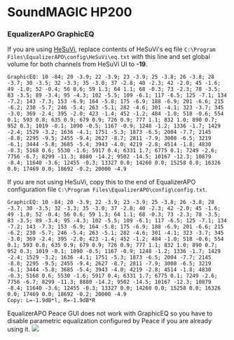# SoundMAGIC HP200
### EqualizerAPO GraphicEQ
If you are using [HeSuVi](https://sourceforge.net/projects/hesuvi/), replace contents of HeSuVi's eq file `C:\Program Files\EqualizerAPO\config\HeSuVi\eq.txt` with this line and set global volume for both channels from HeSuVi UI to **-19**.
```
GraphicEQ: 10 -84; 20 -3.9; 22 -3.9; 23 -3.9; 25 -3.8; 26 -3.8; 28 -3.7; 30 -3.5; 32 -3.3; 35 -3.0; 37 -2.8; 40 -2.3; 42 -2.0; 45 -1.6; 49 -1.0; 52 -0.4; 56 0.6; 59 1.3; 64 1.1; 68 -0.3; 73 -2.3; 78 -3.5; 83 -3.5; 89 -3.4; 95 -4.3; 102 -5.5; 109 -6.1; 117 -6.5; 125 -7.1; 134 -7.2; 143 -7.3; 153 -6.9; 164 -5.8; 175 -6.9; 188 -6.9; 201 -6.6; 215 -6.2; 230 -5.7; 246 -5.4; 263 -5.1; 282 -4.6; 301 -4.1; 323 -3.7; 345 -3.0; 369 -2.4; 395 -2.0; 423 -1.4; 452 -1.2; 484 -1.0; 518 -0.6; 554 0.1; 593 0.8; 635 0.9; 679 0.9; 726 0.9; 777 1.1; 832 1.0; 890 0.7; 952 0.3; 1019 -0.1; 1090 -0.5; 1167 -0.9; 1248 -1.2; 1336 -1.7; 1429 -2.4; 1529 -3.2; 1636 -4.1; 1751 -5.3; 1873 -6.5; 2004 -7.7; 2145 -8.8; 2295 -9.5; 2455 -9.4; 2627 -8.7; 2811 -7.9; 3008 -6.5; 3219 -6.1; 3444 -5.8; 3685 -5.4; 3943 -4.0; 4219 -2.8; 4514 -1.8; 4830 -0.3; 5168 0.6; 5530 -1.6; 5917 0.4; 6331 1.7; 6775 0.1; 7249 -2.6; 7756 -6.7; 8299 -11.3; 8880 -14.2; 9502 -14.5; 10167 -12.3; 10879 -8.4; 11640 -3.6; 12455 -0.3; 13327 0.0; 14260 0.0; 15258 0.0; 16326 0.0; 17469 0.0; 18692 -0.2; 20000 -4.9
```
If you are not using HeSuVi, copy this to the end of EqualizerAPO configuration file `C:\Program Files\EqualizerAPO\config\config.txt`.
```
GraphicEQ: 10 -84; 20 -3.9; 22 -3.9; 23 -3.9; 25 -3.8; 26 -3.8; 28 -3.7; 30 -3.5; 32 -3.3; 35 -3.0; 37 -2.8; 40 -2.3; 42 -2.0; 45 -1.6; 49 -1.0; 52 -0.4; 56 0.6; 59 1.3; 64 1.1; 68 -0.3; 73 -2.3; 78 -3.5; 83 -3.5; 89 -3.4; 95 -4.3; 102 -5.5; 109 -6.1; 117 -6.5; 125 -7.1; 134 -7.2; 143 -7.3; 153 -6.9; 164 -5.8; 175 -6.9; 188 -6.9; 201 -6.6; 215 -6.2; 230 -5.7; 246 -5.4; 263 -5.1; 282 -4.6; 301 -4.1; 323 -3.7; 345 -3.0; 369 -2.4; 395 -2.0; 423 -1.4; 452 -1.2; 484 -1.0; 518 -0.6; 554 0.1; 593 0.8; 635 0.9; 679 0.9; 726 0.9; 777 1.1; 832 1.0; 890 0.7; 952 0.3; 1019 -0.1; 1090 -0.5; 1167 -0.9; 1248 -1.2; 1336 -1.7; 1429 -2.4; 1529 -3.2; 1636 -4.1; 1751 -5.3; 1873 -6.5; 2004 -7.7; 2145 -8.8; 2295 -9.5; 2455 -9.4; 2627 -8.7; 2811 -7.9; 3008 -6.5; 3219 -6.1; 3444 -5.8; 3685 -5.4; 3943 -4.0; 4219 -2.8; 4514 -1.8; 4830 -0.3; 5168 0.6; 5530 -1.6; 5917 0.4; 6331 1.7; 6775 0.1; 7249 -2.6; 7756 -6.7; 8299 -11.3; 8880 -14.2; 9502 -14.5; 10167 -12.3; 10879 -8.4; 11640 -3.6; 12455 -0.3; 13327 0.0; 14260 0.0; 15258 0.0; 16326 0.0; 17469 0.0; 18692 -0.2; 20000 -4.9
Copy: L=-1.9dB*l, R=-1.9dB*R
```
EqualizerAPO Peace GUI does not work with GraphicEQ so you have to disable parametric equalization configured by Peace if you are already using it.
![](https://raw.githubusercontent.com/jaakkopasanen/AutoEq/master/results/Innerfidelity%202017/innerfidelity/onear/SoundMAGIC%20HP200/SoundMAGIC%20HP200.png)
